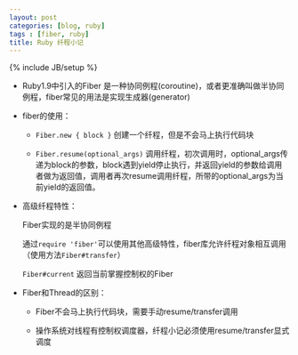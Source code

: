 ```yaml
---
layout: post
categories: [blog, ruby]
tags : [fiber, ruby]
title: Ruby 纤程小记
---
```

{% include JB/setup %}

* Ruby1.9中引入的Fiber 是一种协同例程(coroutine)，或者更准确叫做半协同例程，fiber常见的用法是实现生成器(generator)

* fiber的使用：

  * `Fiber.new { block }` 创建一个纤程，但是不会马上执行代码块

  * `Fiber.resume(optional_args)` 调用纤程，初次调用时，optional_args传递为block的参数，block遇到yield停止执行，并返回yield的参数给调用者做为返回值，调用者再次resume调用纤程，所带的optional_args为当前yield的返回值。

* 高级纤程特性：

  Fiber实现的是半协同例程

  通过`require 'fiber'`可以使用其他高级特性，fiber库允许纤程对象相互调用（使用方法`Fiber#transfer`）

  `Fiber#current` 返回当前掌握控制权的Fiber


* Fiber和Thread的区别：

  * Fiber不会马上执行代码块，需要手动resume/transfer调用

  * 操作系统对线程有控制权调度器，纤程小记必须使用resume/transfer显式调度
